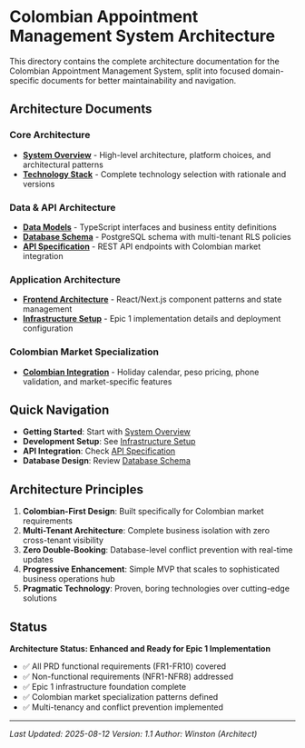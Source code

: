 # Colombian Appointment Management System Architecture

This directory contains the complete architecture documentation for the Colombian Appointment Management System, split into focused domain-specific documents for better maintainability and navigation.

## Architecture Documents

### Core Architecture
- **[System Overview](./01-system-overview.md)** - High-level architecture, platform choices, and architectural patterns
- **[Technology Stack](./02-tech-stack.md)** - Complete technology selection with rationale and versions

### Data & API Architecture  
- **[Data Models](./03-data-models.md)** - TypeScript interfaces and business entity definitions
- **[Database Schema](./04-database-schema.md)** - PostgreSQL schema with multi-tenant RLS policies
- **[API Specification](./05-api-specification.md)** - REST API endpoints with Colombian market integration

### Application Architecture
- **[Frontend Architecture](./06-frontend-architecture.md)** - React/Next.js component patterns and state management
- **[Infrastructure Setup](./07-infrastructure.md)** - Epic 1 implementation details and deployment configuration

### Colombian Market Specialization
- **[Colombian Integration](./08-colombian-integration.md)** - Holiday calendar, peso pricing, phone validation, and market-specific features

## Quick Navigation

- **Getting Started**: Start with [System Overview](./01-system-overview.md)
- **Development Setup**: See [Infrastructure Setup](./07-infrastructure.md)
- **API Integration**: Check [API Specification](./05-api-specification.md)
- **Database Design**: Review [Database Schema](./04-database-schema.md)

## Architecture Principles

1. **Colombian-First Design**: Built specifically for Colombian market requirements
2. **Multi-Tenant Architecture**: Complete business isolation with zero cross-tenant visibility  
3. **Zero Double-Booking**: Database-level conflict prevention with real-time updates
4. **Progressive Enhancement**: Simple MVP that scales to sophisticated business operations hub
5. **Pragmatic Technology**: Proven, boring technologies over cutting-edge solutions

## Status

**Architecture Status: Enhanced and Ready for Epic 1 Implementation**

- ✅ All PRD functional requirements (FR1-FR10) covered
- ✅ Non-functional requirements (NFR1-NFR8) addressed  
- ✅ Epic 1 infrastructure foundation complete
- ✅ Colombian market specialization patterns defined
- ✅ Multi-tenancy and conflict prevention implemented

---

*Last Updated: 2025-08-12*
*Version: 1.1*
*Author: Winston (Architect)*